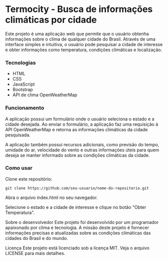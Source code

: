 <h1>Termocity - Busca de informações climáticas por cidade</h1>
Este projeto é uma aplicação web que permite que o usuário obtenha informações sobre o clima de qualquer cidade do Brasil. Através de uma interface simples e intuitiva, o usuário pode pesquisar a cidade de interesse e obter informações como temperatura, condições climáticas e localização.<br>

<h3>Tecnologias</h3>

* HTML
* CSS
* JavaScript
* Bootstrap
* API de clima OpenWeatherMap

<h3>Funcionamento</h3>
A aplicação possui um formulário onde o usuário seleciona o estado e a cidade desejada. Ao enviar o formulário, a aplicação faz uma requisição à API OpenWeatherMap e retorna as informações climáticas da cidade pesquisada.

A aplicação também possui recursos adicionais, como previsão do tempo, umidade do ar, velocidade do vento e outras informações úteis para quem deseja se manter informado sobre as condições climáticas da cidade.

<h3>Como usar</h3>
Clone este repositório:

```
git clone https://github.com/seu-usuario/nome-do-repositorio.git 

```


Abra o arquivo index.html no seu navegador.

Selecione o estado e a cidade de interesse e clique no botão "Obter Temperatura".

Sobre o desenvolvedor
Este projeto foi desenvolvido por um programador apaixonado por clima e tecnologia. A missão deste projeto é fornecer informações precisas e atualizadas sobre as condições climáticas das cidades do Brasil e do mundo.

Licença
Este projeto está licenciado sob a licença MIT. Veja o arquivo LICENSE para mais detalhes.
